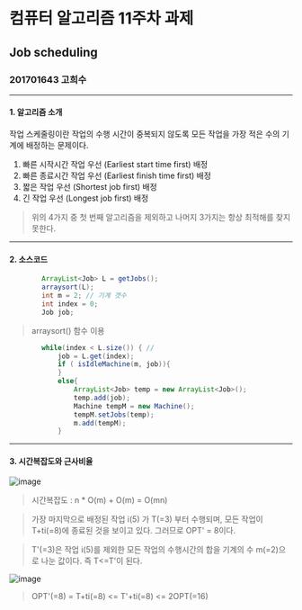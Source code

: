 # 컴퓨터 알고리즘 11주차 과제
## Job scheduling
### 201701643 고희수
------------------------

#### 1. 알고리즘 소개
작업 스케줄링이란 작업의 수행 시간이 중복되지 않도록 모든 작업을 가장 적은 수의 기계에 배정하는 문제이다.

1. 빠른 시작시간 작업 우선 (Earliest start time first) 배정
2. 빠른 종료시간 작업 우선 (Earliest finish time first) 배정
3. 짧은 작업 우선 (Shortest job first) 배정
4. 긴 작업 우선 (Longest job first) 배정
> 위의 4가지 중 첫 번째 알고리즘을 제외하고 나머지 3가지는 항상 최적해를 찾지 못한다.
-----------------------
#### 2. 소스코드

```java
        ArrayList<Job> L = getJobs();
        arraysort(L);
        int m = 2; // 기계 갯수
        int index = 0;
        Job job;
```
> arraysort() 함수 이용

```java
        while(index < L.size()) { //
            job = L.get(index);
            if ( isIdleMachine(m, job)){
            }
            else{
                ArrayList<Job> temp = new ArrayList<Job>();
                temp.add(job);
                Machine tempM = new Machine();
                tempM.setJobs(temp);
                m.add(tempM);
            }
```

-----------------------
#### 3. 시간복잡도와 근사비율
![image](https://user-images.githubusercontent.com/51106969/118675400-8b03ed80-b835-11eb-8179-72b05578342f.png)

> 시간복잡도 : n * O(m) + O(m) = O(mn)

> 가장 마지막으로 배정된 작업 i(5) 가 T(=3) 부터 수행되며, 모든 작업이 T+ti(=8)에 종료된 것을 보이고 있다. 그러므로 OPT' = 8이다.

> T'(=3)은 작업 i(5)를 제외한 모든 작업의 수행시간의 합을 기계의 수 m(=2)으로 나눈 값이다. 즉 T<=T'이 된다.

![image](https://user-images.githubusercontent.com/51106969/118675972-ff3e9100-b835-11eb-9501-3286cfd9f5bb.png)

> OPT'(=8) =  T+ti(=8) <= T'+ti(=8) <= 2OPT(=16)


